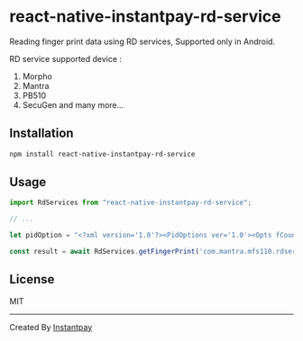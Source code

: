 # react-native-instantpay-rd-service

Reading finger print data using RD services, Supported only in Android.

RD service supported device :

1. Morpho
2. Mantra
3. PB510
4. SecuGen and many more...


## Installation

```sh
npm install react-native-instantpay-rd-service
```

## Usage


```js
import RdServices from "react-native-instantpay-rd-service";

// ...

let pidOption = "<?xml version='1.0'?><PidOptions ver='1.0'><Opts fCount='1' fType='1' iCount='0' pCount='0' format='0' pidVer='2.0' timeout='10000' posh='UNKNOWN' env='PP' /><CustOpts></CustOpts></PidOptions>";

const result = await RdServices.getFingerPrint('com.mantra.mfs110.rdservice', pidOption);
```

## License

MIT

---

Created By [Instantpay](https://www.instantpay.in)
